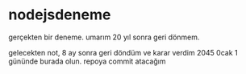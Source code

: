 # nodejsdeneme
 gerçekten bir deneme. umarım 20 yıl sonra geri dönmem.


gelecekten not, 8 ay sonra geri döndüm ve karar verdim
2045 0cak 1 gününde burada olun.
repoya commit atacağım
